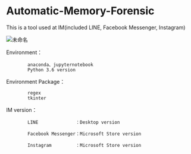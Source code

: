 # Automatic-Memory-Forensic
This is a tool used at IM(included LINE, Facebook Messenger, Instagram)

![未命名](https://user-images.githubusercontent.com/47913202/59356691-f694d480-8d5b-11e9-9324-2c713b7d1d7e.png)


Environment： 

            anaconda、jupyternotebook
            Python 3.6 version
            
Environment Package：          
            
            regex
            tkinter
            
IM version：

            LINE              ：Desktop version
            
            Facebook Messenger：Microsoft Store version    
            
            Instagram         ：Microsoft Store version
